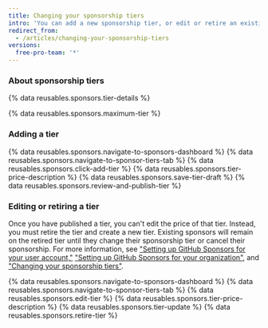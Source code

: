 ```yaml
---
title: Changing your sponsorship tiers
intro: 'You can add a new sponsorship tier, or edit or retire an existing tier.'
redirect_from:
  - /articles/changing-your-sponsorship-tiers
versions:
  free-pro-team: '*'
---
```


### About sponsorship tiers

{% data reusables.sponsors.tier-details %}

{% data reusables.sponsors.maximum-tier %}

### Adding a tier

{% data reusables.sponsors.navigate-to-sponsors-dashboard %}
{% data reusables.sponsors.navigate-to-sponsor-tiers-tab %}
{% data reusables.sponsors.click-add-tier %}
{% data reusables.sponsors.tier-price-description %}
{% data reusables.sponsors.save-tier-draft %}
{% data reusables.sponsors.review-and-publish-tier %}

### Editing or retiring a tier

Once you have published a tier, you can't edit the price of that tier. Instead, you must retire the tier and create a new tier. Existing sponsors will remain on the retired tier until they change their sponsorship tier or cancel their sponsorship. For more information, see ["Setting up GitHub Sponsors for your user account,"](https://docs.github.com/en/github/supporting-the-open-source-community-with-github-sponsors/setting-up-github-sponsors-for-your-user-account) ["Setting up GitHub Sponsors for your organization"](https://docs.github.com/en/github/supporting-the-open-source-community-with-github-sponsors/setting-up-github-sponsors-for-your-organization), and ["Changing your sponsorship tiers"](https://docs.github.com/en/articles/changing-your-sponsorship-tiers).

{% data reusables.sponsors.navigate-to-sponsors-dashboard %}
{% data reusables.sponsors.navigate-to-sponsor-tiers-tab %}
{% data reusables.sponsors.edit-tier %}
{% data reusables.sponsors.tier-price-description %}
{% data reusables.sponsors.tier-update %}
{% data reusables.sponsors.retire-tier %}
